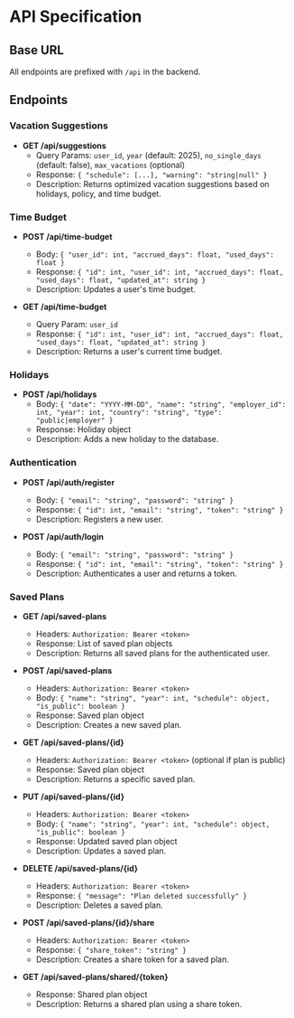 # API Specification

## Base URL
All endpoints are prefixed with `/api` in the backend.

## Endpoints

### Vacation Suggestions
- **GET /api/suggestions**
  - Query Params: `user_id`, `year` (default: 2025), `no_single_days` (default: false), `max_vacations` (optional)
  - Response: `{ "schedule": [...], "warning": "string|null" }`
  - Description: Returns optimized vacation suggestions based on holidays, policy, and time budget.

### Time Budget
- **POST /api/time-budget**
  - Body: `{ "user_id": int, "accrued_days": float, "used_days": float }`
  - Response: `{ "id": int, "user_id": int, "accrued_days": float, "used_days": float, "updated_at": string }`
  - Description: Updates a user's time budget.
  
- **GET /api/time-budget**
  - Query Param: `user_id`
  - Response: `{ "id": int, "user_id": int, "accrued_days": float, "used_days": float, "updated_at": string }`
  - Description: Returns a user's current time budget.

### Holidays
- **POST /api/holidays**
  - Body: `{ "date": "YYYY-MM-DD", "name": "string", "employer_id": int, "year": int, "country": "string", "type": "public|employer" }`
  - Response: Holiday object
  - Description: Adds a new holiday to the database.

### Authentication
- **POST /api/auth/register**
  - Body: `{ "email": "string", "password": "string" }`
  - Response: `{ "id": int, "email": "string", "token": "string" }`
  - Description: Registers a new user.
  
- **POST /api/auth/login**
  - Body: `{ "email": "string", "password": "string" }`
  - Response: `{ "id": int, "email": "string", "token": "string" }`
  - Description: Authenticates a user and returns a token.

### Saved Plans
- **GET /api/saved-plans**
  - Headers: `Authorization: Bearer <token>`
  - Response: List of saved plan objects
  - Description: Returns all saved plans for the authenticated user.
  
- **POST /api/saved-plans**
  - Headers: `Authorization: Bearer <token>`
  - Body: `{ "name": "string", "year": int, "schedule": object, "is_public": boolean }`
  - Response: Saved plan object
  - Description: Creates a new saved plan.
  
- **GET /api/saved-plans/{id}**
  - Headers: `Authorization: Bearer <token>` (optional if plan is public)
  - Response: Saved plan object
  - Description: Returns a specific saved plan.
  
- **PUT /api/saved-plans/{id}**
  - Headers: `Authorization: Bearer <token>`
  - Body: `{ "name": "string", "year": int, "schedule": object, "is_public": boolean }`
  - Response: Updated saved plan object
  - Description: Updates a saved plan.
  
- **DELETE /api/saved-plans/{id}**
  - Headers: `Authorization: Bearer <token>`
  - Response: `{ "message": "Plan deleted successfully" }`
  - Description: Deletes a saved plan.
  
- **POST /api/saved-plans/{id}/share**
  - Headers: `Authorization: Bearer <token>`
  - Response: `{ "share_token": "string" }`
  - Description: Creates a share token for a saved plan.
  
- **GET /api/saved-plans/shared/{token}**
  - Response: Shared plan object
  - Description: Returns a shared plan using a share token.
